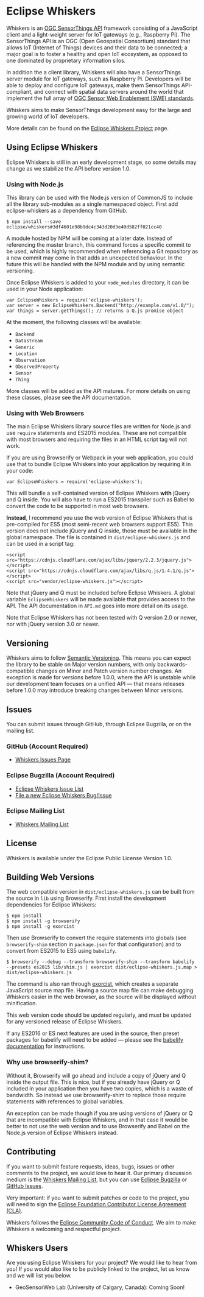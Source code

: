 # Eclipse Whiskers

Whiskers is an [OGC SensorThings API](https://en.wikipedia.org/wiki/SensorThings_API) framework consisting of a JavaScript client and a light-weight server for IoT gateways (e.g., Raspberry Pi). The SensorThings API is an OGC (Open Geospatial Consortium) standard that allows IoT (Internet of Things) devices and their data to be connected; a major goal is to foster a healthy and open IoT ecosystem, as opposed to one dominated by proprietary information silos.

In addition the a client library, Whiskers will also have a SensorThings server module for IoT gateways, such as Raspberry Pi. Developers will be able to deploy and configure IoT gateways, make them SensorThings API-compliant, and connect with spatial data servers around the world that implement the full array of [OGC Sensor Web Enablement (SWE) standards](http://www.opengeospatial.org/ogc/markets-technologies/swe).

Whiskers aims to make SensorThings development easy for the large and growing world of IoT developers.

More details can be found on the [Eclipse Whiskers Project](http://eclipse.org/whiskers) page.

## Using Eclipse Whiskers

Eclipse Whiskers is still in an early development stage, so some details may change as we stabilize the API before version 1.0.

### Using with Node.js

This library can be used with the Node.js version of CommonJS to include all the library sub-modules as a single namespaced object. First add eclipse-whiskers as a dependency from GitHub.

    $ npm install --save eclipse/whiskers#3df4601e98b9dc4c343d20d3e40d582ff021cc40

A module hosted by NPM will be coming at a later date. Instead of referencing the master branch, this command forces a specific commit to be used, which is highly recommended when referencing a Git repository as a new commit may come in that adds an unexpected behaviour. In the future this will be handled with the NPM module and by using semantic versioning.

Once Eclipse Whiskers is added to your `node_modules` directory, it can be used in your Node application:

    var EclipseWhiskers = require('eclipse-whiskers');
    var server = new EclipseWhiskers.Backend("http://example.com/v1.0/");
    var things = server.getThings(); // returns a Q.js promise object

At the moment, the following classes will be available:

* `Backend`
* `Datastream`
* `Generic`
* `Location`
* `Observation`
* `ObservedProperty`
* `Sensor`
* `Thing`

More classes will be added as the API matures. For more details on using these classes, please see the API documentation.

### Using with Web Browsers

The main Eclipse Whiskers library source files are written for Node.js and use `require` statements and ES2015 modules. These are not compatible with most browsers and requiring the files in an HTML script tag will not work.

If you are using Browserify or Webpack in your web application, you could use that to bundle Eclipse Whiskers into your application by requiring it in your code:

    var EclipseWhiskers = require('eclipse-whiskers');

This will bundle a self-contained version of Eclipse Whiskers **with** jQuery and Q inside. You will also have to run a ES2015 transpiler such as Babel to convert the code to be supported in most web browsers.

**Instead**, I recommend you use the web version of Eclipse Whiskers that is pre-compiled for ES5 (most semi-recent web browsers support ES5). This version does not include jQuery and Q inside, those must be available in the global namespace. The file is contained in `dist/eclipse-whiskers.js` and can be used in a script tag:

    <script src="https://cdnjs.cloudflare.com/ajax/libs/jquery/2.2.3/jquery.js"></script>
    <script src="https://cdnjs.cloudflare.com/ajax/libs/q.js/1.4.1/q.js"></script>
    <script src="vendor/eclipse-whiskers.js"></script>

Note that jQuery and Q must be included before Eclipse Whiskers. A global variable `EclipseWhiskers` will be made available that provides access to the API. The API documentation in `API.md` goes into more detail on its usage.

Note that Eclipse Whiskers has not been tested with Q version 2.0 or newer, nor with jQuery version 3.0 or newer.

## Versioning

Whiskers aims to follow [Semantic Versioning](http://semver.org). This means you can expect the library to be stable on Major version numbers, with only backwards-compatible changes on Minor and Patch version number changes. An exception is made for versions before 1.0.0, where the API is unstable while our development team focuses on a unified API — that means releases before 1.0.0 may introduce breaking changes between Minor versions.

## Issues

You can submit issues through GitHub, through Eclipse Bugzilla, or on the mailing list.

### GitHub (Account Required)

* [Whiskers Issues Page](https://github.com/eclipse/whiskers/issues)

### Eclipse Bugzilla (Account Required)

* [Eclipse Whiskers Issue List](https://bugs.eclipse.org/bugs/buglist.cgi?component=General&product=Whiskers&resolution=---)
* [File a new Eclipse Whiskers Bug/Issue](https://bugs.eclipse.org/bugs/enter_bug.cgi?product=Whiskers)

### Eclipse Mailing List

* [Whiskers Mailing List](https://dev.eclipse.org/mailman/listinfo/whiskers-dev)

## License

Whiskers is available under the Eclipse Public License Version 1.0.

## Building Web Versions

The web compatible version in `dist/eclipse-whiskers.js` can be built from the source in `lib` using Browserify. First install the development dependencies for Eclipse Whiskers:

    $ npm install
    $ npm install -g browserify
    $ npm install -g exorcist

Then use Browserify to convert the require statements into globals (see `browserify-shim` section in `package.json` for that configuration) and to convert from ES2015 to ES5 using `babelify`.

    $ browserify --debug --transform browserify-shim --transform babelify --presets es2015 lib/shim.js | exorcist dist/eclipse-whiskers.js.map > dist/eclipse-whiskers.js

The command is also ran through [exorcist](https://github.com/thlorenz/exorcist), which creates a separate JavaScript source map file. Having a source map file can make debugging Whiskers easier in the web browser, as the source will be displayed without minification.

This web version code should be updated regularly, and must be updated for any versioned release of Eclipse Whiskers.

If any ES2016 or ES next features are used in the source, then preset packages for babelify will need to be added — please see the [babelify documentation](https://github.com/babel/babelify/blob/v7.3.0/README.md) for instructions.

### Why use browserify-shim?

Without it, Browserify will go ahead and include a copy of jQuery and Q inside the output file. This is nice, but if you already have jQuery or Q included in your application then you have two copies, which is a waste of bandwidth. So instead we use browserify-shim to replace those require statements with references to global variables.

An exception can be made though if you are using versions of jQuery or Q that are incompatible with Eclipse Whiskers, and in that case it would be better to not use the web version and to use Browserify and Babel on the Node.js version of Eclipse Whiskers instead.

## Contributing

If you want to submit feature requests, ideas, bugs, issues or other comments to the project, we would love to hear it. Our primary discussion medium is the [Whiskers Mailing List](https://dev.eclipse.org/mailman/listinfo/whiskers-dev), but you can use [Eclipse Bugzilla](https://bugs.eclipse.org/bugs/buglist.cgi?component=General&product=Whiskers&resolution=---) or [GitHub Issues](https://github.com/eclipse/whiskers/issues).

Very important: if you want to submit patches or code to the project, you will need to sign the [Eclipse Foundation Contributor License Agreement (CLA)](http://wiki.eclipse.org/Development_Resources/Contributing_via_Git#Eclipse_Foundation_Contributor_License_Agreement).

Whiskers follows the [Eclipse Community Code of Conduct](http://www.eclipse.org/org/documents/Community_Code_of_Conduct.php). We aim to make Whiskers a welcoming and respectful project.

## Whiskers Users

Are you using Eclipse Whiskers for your project? We would like to hear from you! If you would also like to be publicly linked to the project, let us know and we will list you below.

* GeoSensorWeb Lab (University of Calgary, Canada): Coming Soon!
